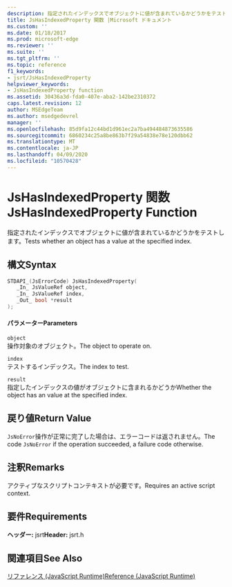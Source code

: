 ```yaml
---
description: 指定されたインデックスでオブジェクトに値が含まれているかどうかをテストします。
title: JsHasIndexedProperty 関数 |Microsoft ドキュメント
ms.custom: ''
ms.date: 01/18/2017
ms.prod: microsoft-edge
ms.reviewer: ''
ms.suite: ''
ms.tgt_pltfrm: ''
ms.topic: reference
f1_keywords:
- jsrt/JsHasIndexedProperty
helpviewer_keywords:
- JsHasIndexedProperty function
ms.assetid: 30436a3d-fda0-407e-aba2-142be2310372
caps.latest.revision: 12
author: MSEdgeTeam
ms.author: msedgedevrel
manager: ''
ms.openlocfilehash: 85d9fa12c44bd1d961ec2a7ba494484873635586
ms.sourcegitcommit: 6860234c25a8be863b7f29a54838e78e120dbb62
ms.translationtype: MT
ms.contentlocale: ja-JP
ms.lasthandoff: 04/09/2020
ms.locfileid: "10570428"
---
```

# <span data-ttu-id="1ebbe-103">JsHasIndexedProperty 関数</span><span class="sxs-lookup"><span data-stu-id="1ebbe-103">JsHasIndexedProperty Function</span></span>
<span data-ttu-id="1ebbe-104">指定されたインデックスでオブジェクトに値が含まれているかどうかをテストします。</span><span class="sxs-lookup"><span data-stu-id="1ebbe-104">Tests whether an object has a value at the specified index.</span></span>  
  
## <span data-ttu-id="1ebbe-105">構文</span><span class="sxs-lookup"><span data-stu-id="1ebbe-105">Syntax</span></span>  
  
```cpp  
STDAPI_(JsErrorCode) JsHasIndexedProperty(  
   _In_ JsValueRef object,  
   _In_ JsValueRef index,  
   _Out_ bool *result  
);  
```  
  
#### <span data-ttu-id="1ebbe-106">パラメーター</span><span class="sxs-lookup"><span data-stu-id="1ebbe-106">Parameters</span></span>  
 `object`  
 <span data-ttu-id="1ebbe-107">操作対象のオブジェクト。</span><span class="sxs-lookup"><span data-stu-id="1ebbe-107">The object to operate on.</span></span>  
  
 `index`  
 <span data-ttu-id="1ebbe-108">テストするインデックス。</span><span class="sxs-lookup"><span data-stu-id="1ebbe-108">The index to test.</span></span>  
  
 `result`  
 <span data-ttu-id="1ebbe-109">指定したインデックスの値がオブジェクトに含まれるかどうか</span><span class="sxs-lookup"><span data-stu-id="1ebbe-109">Whether the object has an value at the specified index.</span></span>  
  
## <span data-ttu-id="1ebbe-110">戻り値</span><span class="sxs-lookup"><span data-stu-id="1ebbe-110">Return Value</span></span>  
 <span data-ttu-id="1ebbe-111">`JsNoError`操作が正常に完了した場合は、エラーコードは返されません。</span><span class="sxs-lookup"><span data-stu-id="1ebbe-111">The code `JsNoError` if the operation succeeded, a failure code otherwise.</span></span>  
  
## <span data-ttu-id="1ebbe-112">注釈</span><span class="sxs-lookup"><span data-stu-id="1ebbe-112">Remarks</span></span>  
 <span data-ttu-id="1ebbe-113">アクティブなスクリプトコンテキストが必要です。</span><span class="sxs-lookup"><span data-stu-id="1ebbe-113">Requires an active script context.</span></span>  
  
## <span data-ttu-id="1ebbe-114">要件</span><span class="sxs-lookup"><span data-stu-id="1ebbe-114">Requirements</span></span>  
 <span data-ttu-id="1ebbe-115">**ヘッダー:** jsrt</span><span class="sxs-lookup"><span data-stu-id="1ebbe-115">**Header:** jsrt.h</span></span>  
  
## <span data-ttu-id="1ebbe-116">関連項目</span><span class="sxs-lookup"><span data-stu-id="1ebbe-116">See Also</span></span>  
 [<span data-ttu-id="1ebbe-117">リファレンス (JavaScript Runtime)</span><span class="sxs-lookup"><span data-stu-id="1ebbe-117">Reference (JavaScript Runtime)</span></span>](../chakra-hosting/reference-javascript-runtime.md)
